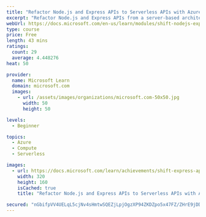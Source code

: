 ```yaml
---
title: "Refactor Node.js and Express APIs to Serverless APIs with Azure Functions"
excerpt: "Refactor Node.js and Express APIs from a server-based architecture to serverless APIs with Azure Functions."
webUrl: https://docs.microsoft.com/en-us/learn/modules/shift-nodejs-express-apis-serverless/
type: course
price: Free
length: 43 mins
ratings:
  count: 29
  average: 4.448276
heat: 50

provider:
  name: Microsoft Learn
  domain: microsoft.com
  images:
    - url: /assets/images/organizations/microsoft.com-50x50.jpg
      width: 50
      height: 50

levels:
  - Beginner

topics:
  - Azure
  - Compute
  - Serverless

images:
  - url: https://docs.microsoft.com/learn/achievements/shift-express-api-azure-functions-social.png
    width: 320
    height: 160
    isCached: true
    title: "Refactor Node.js and Express APIs to Serverless APIs with Azure Functions"

secured: "nGbifpVV4UELqL5cjNv4sHmtwSQEZjLpjOgzXP94ZKDZpo5x47FZ/ZHrE9jDDUnqmiJ7ADBEcjqXgX9abCNxDMIorrO2UT1z36Fw6OPkQ/aryNvn7wqIIqRyX1VBNxs06vh0YHrWje+13mQkzD4Rkhp1+enlppypSlQHN2pQBD622UUAjIA7Lxy73rwOFkujXEb5o+vys6n69OQmTgDloL0WxkEmO0RGCI1SsKMABgxNnW0ONQbAkDLS5jWMqJJof6TBRPq4aZYGcN3mRhl97/uRJPGgEy0ddH5UjI/AGeTk/P2f/7FPbBVxVQNwlTxPyfELMQdMqTbSzqYRNp5oMXCexPeR1zz58qy3Qi2bwCdXaCp1V1BE3+XMd7bC0p5klAMLvtU/cOqVLx6Fdiy97Q==;bWYee/0ugQvoplK5PFLhFQ=="
---
```


